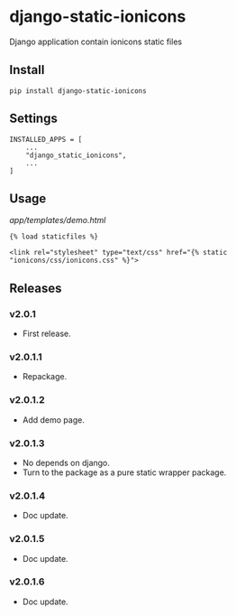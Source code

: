 # django-static-ionicons


Django application contain ionicons static files


## Install


```
pip install django-static-ionicons
```

## Settings

```
INSTALLED_APPS = [
    ...
    "django_static_ionicons",
    ...
]
```

## Usage

*app/templates/demo.html*

```django
{% load staticfiles %}

<link rel="stylesheet" type="text/css" href="{% static "ionicons/css/ionicons.css" %}">
```

## Releases

### v2.0.1

- First release.

### v2.0.1.1

- Repackage.

### v2.0.1.2

- Add demo page.

### v2.0.1.3

- No depends on django.
- Turn to the package as a pure static wrapper package.

### v2.0.1.4

- Doc update.

### v2.0.1.5

- Doc update.

### v2.0.1.6

- Doc update.